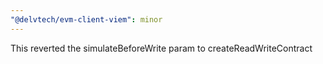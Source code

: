 ```yaml
---
"@delvtech/evm-client-viem": minor
---
```


This reverted the simulateBeforeWrite param to createReadWriteContract
